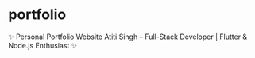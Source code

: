 # portfolio
✨ Personal Portfolio Website Atiti Singh – Full-Stack Developer | Flutter &amp; Node.js Enthusiast ✨
